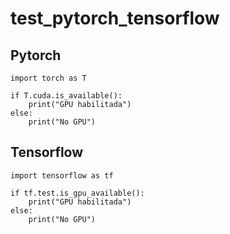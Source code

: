 # test_pytorch_tensorflow

## Pytorch

```
import torch as T 

if T.cuda.is_available():
    print("GPU habilitada")
else:
    print("No GPU")
```
## Tensorflow
```
import tensorflow as tf 

if tf.test.is_gpu_available():
    print("GPU habilitada")
else:
    print("No GPU")
```
